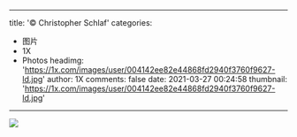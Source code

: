 
---
title: '© Christopher Schlaf'
categories: 
 - 图片
 - 1X
 - Photos
headimg: 'https://1x.com/images/user/004142ee82e44868fd2940f3760f9627-ld.jpg'
author: 1X
comments: false
date: 2021-03-27 00:24:58
thumbnail: 'https://1x.com/images/user/004142ee82e44868fd2940f3760f9627-ld.jpg'
---

<div>   
<img src="https://1x.com/images/user/004142ee82e44868fd2940f3760f9627-ld.jpg" referrerpolicy="no-referrer">  
</div>
            